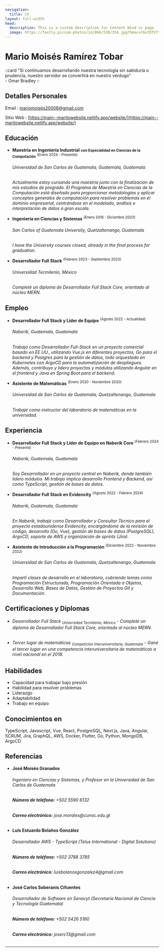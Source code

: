 ```yaml
---
navigation:
  title: CV
layout: full-width
head:
  description: This is a custom description for Content Wind cv page.
  image: https://fastly.picsum.photos/id/866/536/354.jpg?hmac=tGofDTV7tl2rprappPzKFiZ9vDh5MKj39oa2D--gqhA
---
```

Mario Moisés Ramírez Tobar
===========================================

::card
"Si continuamos desarrollando nuestra tecnología sin sabiduría o prudencia, nuestro servidor se convertirá en nuestro verdugo"</br>- Omar Bradley
::

Detalles Personales
---------
Email
: mariomoises20008@gmail.com

Sitio Web
: [https://main--maritowebsite.netlify.app/website/](https://main--maritowebsite.netlify.app/website/)

Educación
---------
- **Maestría en Ingeniería Industrial** <small>**con Especialidad en Ciencias de la Computación**</small> <sup>(Enero 2024 - Presente)</sup> 
  <h6>Universidad de San Carlos de Guatemala, Guatemala, Guatemala</h6> 
  <i>Actualmente estoy cursando una maestría junto con la finalización de mis estudios de pregrado. El Programa de Maestría en Ciencias de la Computación está diseñado para proporcionar metodologías y aplicar conceptos generales de computación para resolver problemas en el dominio empresarial, centrándose en el modelado, análisis e interpretación de datos a gran escala.</i>

- **Ingeniería en Ciencias y Sistemas** <sup>(Enero 2018 - Diciembre 2023)</sup> 
  <h6>San Carlos of Guatemala University, Quetzaltenango, Guatemala</h6> 
  <i>I have the University courses closed, already in the final process for graduation.</i>

- **Desarrollador Full Stack** <sup>(Febrero 2023 - Septiembre 2023)</sup> 
  <h6>Universidad Tecmilenio, México</h6> 
  <i>Completé un diploma de Desarrollador Full Stack Core, orientado al núcleo MERN.</i>

Empleo
----------
- **Desarrollador Full Stack y Líder de Equipo** <sup>(Agosto 2022 - Actualidad)</sup> 
  <h6>Naberik, Guatemala, Guatemala</h6> 
  <i>Trabajo como Desarrollador Full-Stack en un proyecto comercial basado en EE.UU., utilizando Vue.js en diferentes proyectos, Go para el backend y Postgres para la gestión de datos, todo orquestado en Kubernetes con ArgoCD para la automatización de despliegues. Además, contribuyo y lidero proyectos y módulos utilizando Angular en el frontend y Java en Spring Boot para el backend.</i>

- **Asistente de Matemáticas** <sup>(Enero 2020 - Noviembre 2020)</sup> 
  <h6>Universidad de San Carlos de Guatemala, Quetzaltenango, Guatemala</h6> 
  <i>Trabajé como instructor del laboratorio de matemáticas en la universidad.</i>

Experiencia
-------------
- **Desarrollador Full Stack y Líder de Equipo en Naberik Core** <sup>(Febrero 2024 - Presente)</sup> 
  <h6>Naberik, Guatemala, Guatemala</h6> 
  <i>Soy Desarrollador en un proyecto central en Naberik, donde también lidero módulos. Mi trabajo implica desarrollo Frontend y Backend, así como TypeScript, gestión de bases de datos.</i>

- **Desarrollador Full Stack en Evidencity** <sup>(Agosto 2022 - Febrero 2024)</sup> 
  <h6>Naberik, Guatemala, Guatemala</h6> 
  <i>En Naberik, trabajé como Desarrollador y Consultor Técnico para el proyecto estadounidense Evidencity, encargándome de la revisión de código, desarrollo (Go, Vue), gestión de bases de datos (PostgreSQL), ArgoCD, soporte de AWS y organización de sprints (Jira).</i>

- **Asistente de Introducción a la Programación** <sup>(Diciembre 2022 - Noviembre 2022)</sup>  
  <h6>Universidad de San Carlos de Guatemala, Quetzaltenango, Guatemala</h6> 
  <i>Impartí clases de desarrollo en el laboratorio, cubriendo temas como Programación Estructurada, Programación Orientada a Objetos, Desarrollo Web, Bases de Datos, Gestión de Proyectos Git y Documentación.</i>

Certificaciones y Diplomas
---------------------------
- <h6>Desarrollador Full Stack <sub>Universidad Tecmilenio, México</sub> - <i>Completé un diploma de Desarrollador Full Stack Core, orientado al núcleo MERN.</i></h6>
- <h6>Tercer lugar de matemáticas <sub>Competición Interuniversitaria, Guatemala</sub> - <i>Gané el tercer lugar en una competencia interuniversitaria de matemáticas a nivel nacional en el 2018.</i></h6>

Habilidades
---------
- Capacidad para trabajar bajo presión
- Habilidad para resolver problemas
- Liderazgo
- Adaptabilidad
- Trabajo en equipo

Conocimientos en
------------
TypeScript, Javascript, Vue, React, PostgreSQL, Next.js, Java, Angular, SCRUM, Jira, GraphQL, AWS, Docker, Flutter, Go, Python, MongoDB, ArgoCD

Referencias
----------
- **José Moisés Granados**
  <h6>Ingeniero en Ciencias y Sistemas, y Profesor en la Universidad de San Carlos de Guatemala</h6> 
  <h6><strong><i>Número de teléfono:</i></strong> +502 5590 6132</h6> 
  <h6><strong><i>Correo electrónico:</i></strong> jose.morales@cunoc.edu.gt</h6>

- **Luis Estuardo Bolaños González**
  <h6>Desarrollador AWS - TypeScript (Telus International - Digital Solutions)</h6> 
  <h6><strong><i>Número de teléfono:</i></strong> +502 3788 3785</h6> 
  <h6><strong><i>Correo electrónico:</i></strong> luisbolanosgonzalez4@gmail.com</h6>

- **José Carlos Soberanis Cifuentes**
  <h6>Desarrollador de Software en Senacyt (Secretaría Nacional de Ciencia y Tecnología Guatemala)</h6> 
  <h6><strong><i>Número de teléfono:</i></strong> +502 5426 5180</h6> 
  <h6><strong><i>Correo electrónico:</i></strong> joserc13@gmail.com</h6>

---------